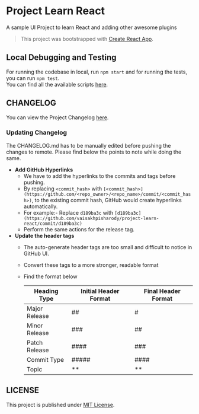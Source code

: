 # Project Learn React

A sample UI Project to learn React and adding other awesome plugins

> This project was bootstrapped with [Create React App](https://github.com/facebook/create-react-app).

## Local Debugging and Testing

For running the codebase in local, run `npm start` and for running the tests, you can run `npm test`. \
You can find all the available scripts [here](/docs/SCRIPTS.md).

## CHANGELOG

You can view the Project Changelog [here](CHANGELOG.md).

### Updating Changelog

The CHANGELOG.md has to be manually edited before pushing the changes to remote. Please find below the points to note while doing the same.
- **Add GitHub Hyperlinks**
    - We have to add the hyperlinks to the commits and tags before pushing.
    - By replacing `<commit_hash>` with `[<commit_hash>](https://github.com/<repo_owner>/<repo_name>/commit/<commit_hash>)`, to the existing commit hash, GitHub would create hyperlinks automatically. 
    - For example:- Replace `d189ba3c` with `[d189ba3c](https://github.com/vaisakhpisharody/project-learn-react/commit/d189ba3c)`
    - Perform the same actions for the release tag.
- **Update the header tags**
    - The auto-generate header tags are too small and difficult to notice in GitHub UI.
    - Convert these tags to a more stronger, readable format
    - Find the format below
        
        |  Heading Type   | Initial Header Format | Final Header Format |
        | --------------- | --------------------- | ------------------- |
        |  Major Release  |         ##            |        #            |
        |  Minor Release  |         ###           |        ##           |
        |  Patch Release  |         ####          |        ###          |
        |   Commit Type   |         #####         |        ####         |
        |      Topic      |         **            |        **           |
        

    

## LICENSE

This project is published under [MIT License](LICENSE).